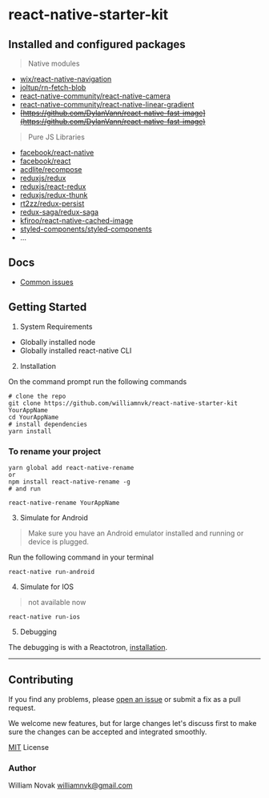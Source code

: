 # react-native-starter-kit

## Installed and configured packages

> Native modules

- [wix/react-native-navigation](https://wix.github.io/react-native-navigation/v2/#/)
- [joltup/rn-fetch-blob](https://github.com/joltup/rn-fetch-blob)
- [react-native-community/react-native-camera](https://github.com/react-native-community/react-native-camera)
- [react-native-community/react-native-linear-gradient](https://github.com/react-native-community/react-native-linear-gradient)
- ~~[https://github.com/DylanVann/react-native-fast-image](https://github.com/DylanVann/react-native-fast-image)~~

> Pure JS Libraries

- [facebook/react-native](https://github.com/facebook/react-native)
- [facebook/react](https://github.com/facebook/react)
- [acdlite/recompose](https://github.com/acdlite/recompose)
- [reduxjs/redux](https://github.com/reduxjs/redux)
- [reduxjs/react-redux](https://github.com/reduxjs/react-redux)
- [reduxjs/redux-thunk](https://github.com/reduxjs/redux-thunk)
- [rt2zz/redux-persist](https://github.com/rt2zz/redux-persist)
- [redux-saga/redux-saga](https://github.com/redux-saga/redux-saga)
- [kfiroo/react-native-cached-image](https://github.com/kfiroo/react-native-cached-image)
- [styled-components/styled-components](https://github.com/styled-components/styled-components)
- ...

## Docs

- [Common issues](./docs/issues.md)

## Getting Started

1. System Requirements

- Globally installed node
- Globally installed react-native CLI

2. Installation

On the command prompt run the following commands

```
# clone the repo
git clone https://github.com/williamnvk/react-native-starter-kit YourAppName
cd YourAppName
# install dependencies
yarn install
```

### To rename your project

```
yarn global add react-native-rename
or
npm install react-native-rename -g
# and run

react-native-rename YourAppName
```

3. Simulate for Android

> Make sure you have an Android emulator installed and running or device is plugged.

Run the following command in your terminal

```
react-native run-android
```

4. Simulate for IOS

> not available now

```
react-native run-ios
```

5. Debugging

The debugging is with a Reactotron, [installation](https://github.com/infinitered/reactotron/blob/master/docs/installing.md).

---

## Contributing

If you find any problems, please [open an issue](https://github.com/williamnvk/react-native-starter-kit/issues/new) or submit a fix as a pull request.

We welcome new features, but for large changes let's discuss first to make sure the changes can be accepted and integrated smoothly.

[MIT](./LICENSE) License

### Author

William Novak <williamnvk@gmail.com>
